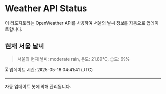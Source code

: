 
# Weather API Status

이 리포지토리는 OpenWeather API를 사용하여 서울의 날씨 정보를 자동으로 업데이트합니다.

## 현재 서울 날씨
> 서울의 현재 날씨: moderate rain, 온도: 21.89°C, 습도: 69%

⏳ 업데이트 시간: 2025-05-16 04:41:41 (UTC)

---
자동 업데이트 봇에 의해 관리됩니다.
